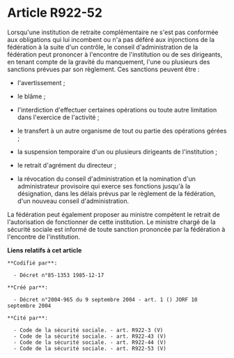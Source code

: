 # Article R922-52

Lorsqu'une institution de retraite complémentaire ne s'est pas conformée aux obligations qui lui incombent ou n'a pas déféré
aux injonctions de la fédération à la suite d'un contrôle, le conseil d'administration de la fédération peut prononcer à
l'encontre de l'institution ou de ses dirigeants, en tenant compte de la gravité du manquement, l'une ou plusieurs des
sanctions prévues par son règlement. Ces sanctions peuvent être :

- l'avertissement ;

- le blâme ;

- l'interdiction d'effectuer certaines opérations ou toute autre limitation dans l'exercice de l'activité ;

- le transfert à un autre organisme de tout ou partie des opérations gérées ;

- la suspension temporaire d'un ou plusieurs dirigeants de l'institution ;

- le retrait d'agrément du directeur ;

- la révocation du conseil d'administration et la nomination d'un administrateur provisoire qui exerce ses fonctions jusqu'à
la désignation, dans les délais prévus par le règlement de la fédération, d'un nouveau conseil d'administration.

La fédération peut également proposer au ministre compétent le retrait de l'autorisation de fonctionner de cette institution.
Le ministre chargé de la sécurité sociale est informé de toute sanction prononcée par la fédération à l'encontre de
l'institution.

**Liens relatifs à cet article**

	**Codifié par**:

	  - Décret n°85-1353 1985-12-17

	**Créé par**:

	  - Décret n°2004-965 du 9 septembre 2004 - art. 1 () JORF 10 septembre 2004

	**Cité par**:

	  - Code de la sécurité sociale. - art. R922-3 (V)
	  - Code de la sécurité sociale. - art. R922-43 (V)
	  - Code de la sécurité sociale. - art. R922-44 (V)
	  - Code de la sécurité sociale. - art. R922-53 (V)
